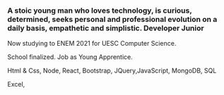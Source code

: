 ### A stoic young man who loves technology, is curious, determined, seeks personal and professional evolution on a daily basis, empathetic and simplistic. Developer Junior

Now studying to ENEM 2021 for UESC Computer Science.

School finalized.
Job as Young Apprentice.

Html & Css, Node, React, Bootstrap, JQuery,JavaScript, MongoDB, SQL

Excel, 
